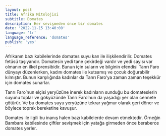 ```yaml
---
layout: post
title: Afrika Mitolojisi
subtitle: Domates
description: Her sevişmeden önce bir domates
date: '2022-11-15 13:40:00'
language: 'tr'
language_reference: 'domates'
publish: 'yes'
---
```

Afrikanın bazı kabilelerinde domates suyu kan ile ilişkilendirilir. Domates fetüsü taşıyandır. Domatesin yedi tane çekirdeği vardır ve yedi sayısı var olmanın en ilkel prensibidir.
Bunun için suların ve bilginin efendisi Tanrı Faro dünyayı düzenlerken, kadını domates ile kutsamış ve çocuk doğurabilir kılmıştır. Bunun karşılığında kadınlar da Tanrı Faro’ya zaman zaman teşekkür için domates sunarlar.

Tanrı Faro’nun elçisi yeryüzüne inerek kadınların sunduğu bu domateslerin suyunu toplar ve gökyüzünde Tanrı Faro’nun da yaşadığı yer olan cennete götürür. Ve bu domates suyu yeryüzüne tekrar yağmur olarak geri döner ve böylece toprak bereketine kavuşur.

Domates ile ilgili bu inanış halen bazı kabilelerde devam etmektedir.
Örneğin Bambara kabilesinde çiftler sevişmek için yatağa girmeden önce beraberce domates yerler.
